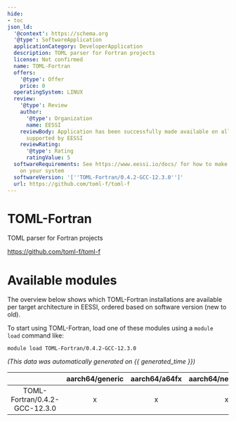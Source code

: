 ```yaml
---
hide:
- toc
json_ld:
  '@context': https://schema.org
  '@type': SoftwareApplication
  applicationCategory: DeveloperApplication
  description: TOML parser for Fortran projects
  license: Not confirmed
  name: TOML-Fortran
  offers:
    '@type': Offer
    price: 0
  operatingSystem: LINUX
  review:
    '@type': Review
    author:
      '@type': Organization
      name: EESSI
    reviewBody: Application has been successfully made available on all architectures
      supported by EESSI
    reviewRating:
      '@type': Rating
      ratingValue: 5
  softwareRequirements: See https://www.eessi.io/docs/ for how to make EESSI available
    on your system
  softwareVersion: '[''TOML-Fortran/0.4.2-GCC-12.3.0'']'
  url: https://github.com/toml-f/toml-f
---
```


TOML-Fortran
============


TOML parser for Fortran projects

https://github.com/toml-f/toml-f
# Available modules


The overview below shows which TOML-Fortran installations are available per target architecture in EESSI, ordered based on software version (new to old).

To start using TOML-Fortran, load one of these modules using a `module load` command like:

```shell
module load TOML-Fortran/0.4.2-GCC-12.3.0
```

*(This data was automatically generated on {{ generated_time }})*

| |aarch64/generic|aarch64/a64fx|aarch64/neoverse_n1|aarch64/neoverse_v1|aarch64/nvidia/grace|x86_64/generic|x86_64/amd/zen2|x86_64/amd/zen3|x86_64/amd/zen4|x86_64/intel/cascadelake|x86_64/intel/haswell|x86_64/intel/icelake|x86_64/intel/sapphirerapids|x86_64/intel/skylake_avx512|
| :---: | :---: | :---: | :---: | :---: | :---: | :---: | :---: | :---: | :---: | :---: | :---: | :---: | :---: | :---: |
|TOML-Fortran/0.4.2-GCC-12.3.0|x|x|x|x|x|x|x|x|x|x|x|x|x|x|
